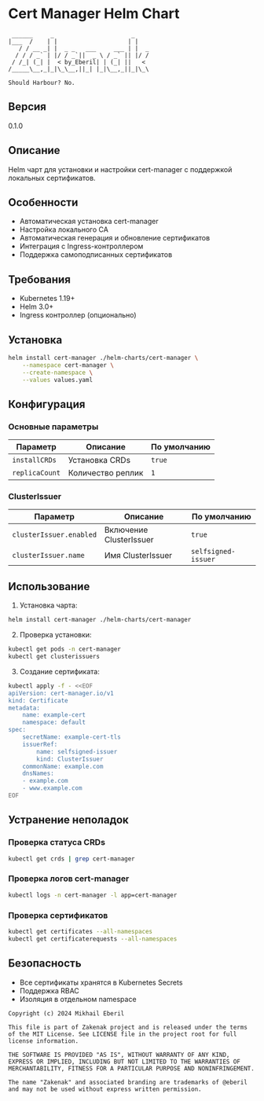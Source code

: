 # Cert Manager Helm Chart
```ascii
 ______     _                      _    
|___  /    | |                    | |   
   / / __ _| |  _ _   ___     ___ | |  _
  / / / _` | |/ / _`||  _ \ / _` || |/ /
 / /_| (_| |  < by_Eberil| | (_| ||   < 
/_____\__,_|_|\_\__,||_| |_|\__,_||_|\_\

Should Harbour?	No.
```
## Версия
0.1.0

## Описание
Helm чарт для установки и настройки cert-manager с поддержкой локальных сертификатов.

## Особенности
- Автоматическая установка cert-manager
- Настройка локального CA
- Автоматическая генерация и обновление сертификатов
- Интеграция с Ingress-контроллером
- Поддержка самоподписанных сертификатов

## Требования
- Kubernetes 1.19+
- Helm 3.0+
- Ingress контроллер (опционально)

## Установка
```bash
helm install cert-manager ./helm-charts/cert-manager \
    --namespace cert-manager \
    --create-namespace \
    --values values.yaml
```

## Конфигурация
### Основные параметры
| Параметр | Описание | По умолчанию |
|----------|-----------|--------------|
| `installCRDs` | Установка CRDs | `true` |
| `replicaCount` | Количество реплик | `1` |

### ClusterIssuer
| Параметр | Описание | По умолчанию |
|----------|-----------|--------------|
| `clusterIssuer.enabled` | Включение ClusterIssuer | `true` |
| `clusterIssuer.name` | Имя ClusterIssuer | `selfsigned-issuer` |

## Использование
1. Установка чарта:
```bash
helm install cert-manager ./helm-charts/cert-manager
```

2. Проверка установки:
```bash
kubectl get pods -n cert-manager
kubectl get clusterissuers
```

3. Создание сертификата:
```bash
kubectl apply -f - <<EOF
apiVersion: cert-manager.io/v1
kind: Certificate
metadata:
    name: example-cert
    namespace: default
spec:
    secretName: example-cert-tls
    issuerRef:
        name: selfsigned-issuer
        kind: ClusterIssuer
    commonName: example.com
    dnsNames:
    - example.com
    - www.example.com
EOF
```

## Устранение неполадок
### Проверка статуса CRDs
```bash
kubectl get crds | grep cert-manager
```

### Проверка логов cert-manager
```bash
kubectl logs -n cert-manager -l app=cert-manager
```

### Проверка сертификатов
```bash
kubectl get certificates --all-namespaces
kubectl get certificaterequests --all-namespaces
```

## Безопасность
- Все сертификаты хранятся в Kubernetes Secrets
- Поддержка RBAC
- Изоляция в отдельном namespace

```plain text
Copyright (c) 2024 Mikhail Eberil

This file is part of Zakenak project and is released under the terms of the MIT License. See LICENSE file in the project root for full license information.

THE SOFTWARE IS PROVIDED "AS IS", WITHOUT WARRANTY OF ANY KIND, EXPRESS OR IMPLIED, INCLUDING BUT NOT LIMITED TO THE WARRANTIES OF MERCHANTABILITY, FITNESS FOR A PARTICULAR PURPOSE AND NONINFRINGEMENT.

The name "Zakenak" and associated branding are trademarks of @eberil and may not be used without express written permission.
```